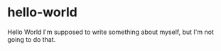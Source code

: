 # hello-world
Hello World
I'm supposed to write something about myself, but I'm not going to do that. 
